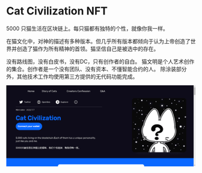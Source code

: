 # Cat Civilization NFT

5000 只猫生活在区块链上。每只猫都有独特的个性，就像你我一样。

在猫文化中，对神的描述有多种版本。但几乎所有版本都倾向于认为上帝创造了世界并创造了猫作为所有精神的首领。猫坚信自己是被选中的存在。

没有路线图，没有白皮书，没有DC，只有创作者的自白。
猫文明是个人艺术创作的集合。创作者是一个没有团队、没有资本、不懂智能合约的人。
除涂装部分外，其他技术工作均使用第三方提供的无代码功能完成。

![nft](4123213213321.png)

